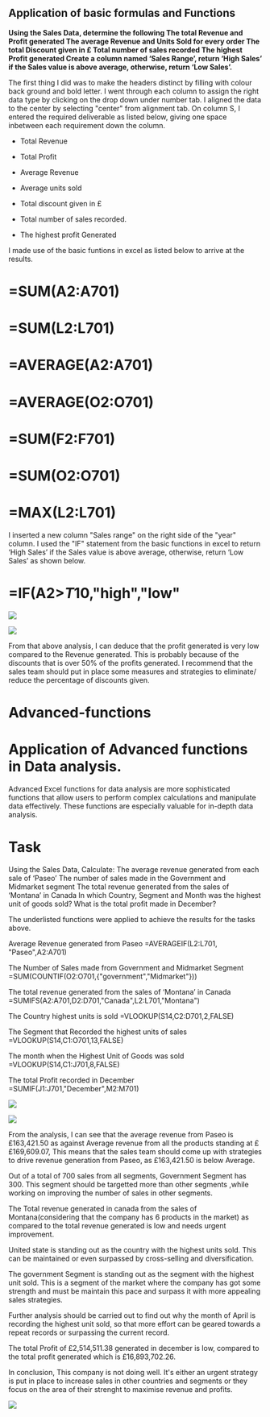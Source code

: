 ## Application of basic formulas and Functions

**Using the Sales Data, determine the following
The total Revenue and Profit generated
The average Revenue and Units Sold for every order
The total Discount given in £
Total number of sales recorded
The highest Profit generated
Create a column named ‘Sales Range’, return ‘High Sales’ if the Sales value is above average, otherwise, return ‘Low Sales’.**


The first thing I did was to make the headers distinct by filling with colour back ground and bold letter.
I went through each column to assign the right data type by clicking on the drop down under number tab.
I aligned the data to the center by selecting "center" from alignment tab.
On column S, I entered the required deliverable as listed below, giving one space inbetween each requirement down the column.

- Total Revenue

- Total Profit

- Average Revenue

- Average units sold

- Total discount given in £

- Total number of sales recorded.

- The highest profit Generated

I made use of the basic funtions in excel as listed below to arrive at the results. 

# =SUM(A2:A701)

# =SUM(L2:L701)

# =AVERAGE(A2:A701)

# =AVERAGE(O2:O701)

# =SUM(F2:F701)

# =SUM(O2:O701)

# =MAX(L2:L701)


I inserted a new column "Sales range" on the right side of the "year" column.
I used the "IF" statement from the basic functions in excel to return ‘High Sales’ if the Sales value is above average, otherwise, return ‘Low Sales’ as shown below.
# =IF(A2>$T$10,"high","low"

![](Sales_data2a.PNG)

![](Sales_data2.PNG)

From that above analysis, I can deduce that the profit generated is very low compared to the Revenue generated. This is probably because of the discounts that is over 50% of the profits generated. I recommend that the sales team should put in place some measures and strategies to eliminate/ reduce the percentage of discounts given.





# Advanced-functions
# Application of Advanced functions in Data analysis.

 Advanced Excel functions for data analysis are more sophisticated functions that allow users to perform complex calculations and manipulate data effectively. 
These functions are especially valuable for in-depth data analysis.

# Task   
Using the Sales Data, 
Calculate:
The average revenue generated from each sale of ‘Paseo’
The number of sales made in the Government and Midmarket segment
The total revenue generated from the sales of ‘Montana’ in Canada
In which Country, Segment and Month was the highest unit of goods sold?
What is the total profit made in December?

The underlisted functions were applied to achieve the results for the tasks above.

Average Revenue generated from Paseo =AVERAGEIF(L2:L701, "Paseo",A2:A701)

The Number of Sales made from Government and Midmarket Segment =SUM(COUNTIF(O2:O701,{"government","Midmarket"}))

The total revenue generated from the sales of ‘Montana’ in Canada =SUMIFS(A2:A701,D2:D701,"Canada",L2:L701,"Montana")

The Country highest units is sold =VLOOKUP(S14,C2:D701,2,FALSE)

The Segment that Recorded the highest units of sales =VLOOKUP(S14,C1:O701,13,FALSE)

The month when the Highest Unit of Goods was sold =VLOOKUP(S14,C1:J701,8,FALSE)

The total Profit recorded in December =SUMIF(J1:J701,"December",M2:M701)

![](Sales_dataset.PNG)

![](Results.PNG)

From the analysis, I can see that the average revenue from Paseo is £163,421.50 as against Average revenue from all the products standing at ££169,609.07, This means that the sales team should come up with strategies to drive revenue generation from Paseo, as £163,421.50 is below Average.

Out of a total of 700 sales from all segments, Government Segment has 300. This segment should be targetted more than other segments ,while working on improving the number of sales in other segments.

The Total revenue generated in canada from the sales of Montana(considering that the company has 6 products in the market) as compared to the total revenue generated is low and needs urgent improvement.

United state is standing out as the country with the highest units sold. This can be maintained or even surpassed by cross-selling and diversification.

The government Segment is standing out as the segment with the highest unit sold. This is a segment of the market where the company has got some strength and must be maintain this pace and surpass it with more appealing sales strategies.

Further analysis should be carried out to find out why the month of April is recording the highest unit sold, so that more effort can be geared towards a repeat records or surpassing the current record.

The total Profit of £2,514,511.38 generated in december is low, compared to the total profit generated which is £16,893,702.26.

In conclusion, This company is not doing well. It's either an urgent strategy is put in place to increase sales in other countries and segments or they focus on the area of their strenght to maximise revenue and profits.

![](Sales_final_result.PNG)

